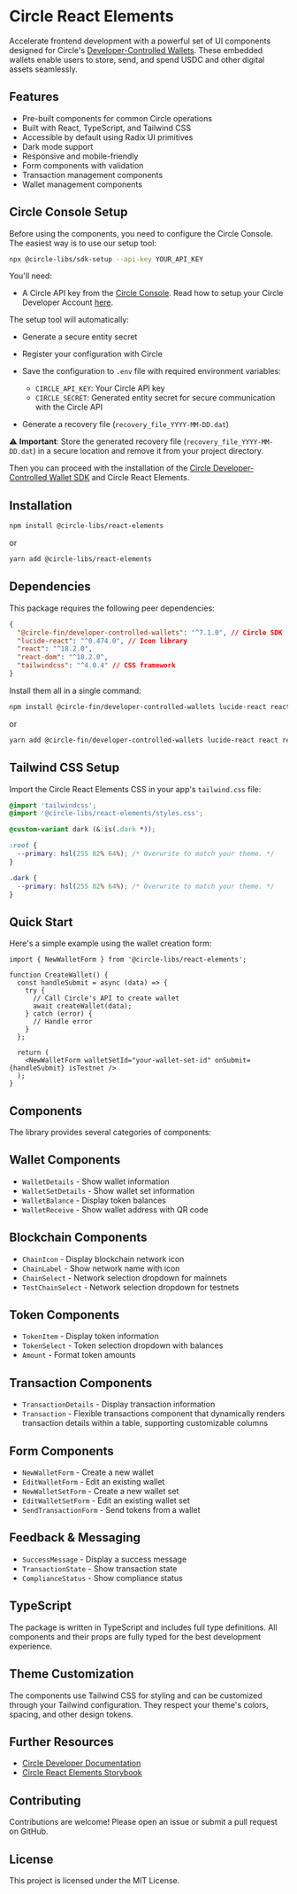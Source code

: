 # Circle React Elements

Accelerate frontend development with a powerful set of UI components designed for Circle's [Developer-Controlled Wallets](https://developers.circle.com/w3s/developer-controlled-wallets). These embedded wallets enable users to store, send, and spend USDC and other digital assets seamlessly.

## Features

- Pre-built components for common Circle operations
- Built with React, TypeScript, and Tailwind CSS
- Accessible by default using Radix UI primitives
- Dark mode support
- Responsive and mobile-friendly
- Form components with validation
- Transaction management components
- Wallet management components

## Circle Console Setup

Before using the components, you need to configure the Circle Console. The easiest way is to use our setup tool:

```bash
npx @circle-libs/sdk-setup --api-key YOUR_API_KEY
```

You'll need:

- A Circle API key from the [Circle Console](https://console.circle.com). Read how to setup your Circle Developer Account [here](https://developers.circle.com/w3s/circle-developer-account).

The setup tool will automatically:

- Generate a secure entity secret
- Register your configuration with Circle
- Save the configuration to `.env` file with required environment variables:

  - `CIRCLE_API_KEY`: Your Circle API key
  - `CIRCLE_SECRET`: Generated entity secret for secure communication with the Circle API

- Generate a recovery file (`recovery_file_YYYY-MM-DD.dat`)

⚠️ **Important**: Store the generated recovery file (`recovery_file_YYYY-MM-DD.dat`) in a secure location and remove it from your project directory.

Then you can proceed with the installation of the [Circle Developer-Controlled Wallet SDK](https://developers.circle.com/w3s/nodejs-sdk) and Circle React Elements.

## Installation

```bash
npm install @circle-libs/react-elements
```

or

```bash
yarn add @circle-libs/react-elements
```

## Dependencies

This package requires the following peer dependencies:

```json
{
  "@circle-fin/developer-controlled-wallets": "^7.1.0", // Circle SDK
  "lucide-react": "^0.474.0", // Icon library
  "react": "^18.2.0",
  "react-dom": "^18.2.0",
  "tailwindcss": "^4.0.4" // CSS framework
}
```

Install them all in a single command:

```bash
npm install @circle-fin/developer-controlled-wallets lucide-react react react-dom tailwindcss
```

or

```bash
yarn add @circle-fin/developer-controlled-wallets lucide-react react react-dom tailwindcss
```

## Tailwind CSS Setup

Import the Circle React Elements CSS in your app's `tailwind.css` file:

```css
@import 'tailwindcss';
@import '@circle-libs/react-elements/styles.css';

@custom-variant dark (&:is(.dark *));

:root {
  --primary: hsl(255 82% 64%); /* Overwrite to match your theme. */
}

.dark {
  --primary: hsl(255 82% 64%); /* Overwrite to match your theme. */
}
```

## Quick Start

Here's a simple example using the wallet creation form:

```tsx
import { NewWalletForm } from '@circle-libs/react-elements';

function CreateWallet() {
  const handleSubmit = async (data) => {
    try {
      // Call Circle's API to create wallet
      await createWallet(data);
    } catch (error) {
      // Handle error
    }
  };

  return (
    <NewWalletForm walletSetId="your-wallet-set-id" onSubmit={handleSubmit} isTestnet />
  );
}
```

## Components

The library provides several categories of components:

## Wallet Components

- `WalletDetails` - Show wallet information
- `WalletSetDetails` - Show wallet set information
- `WalletBalance` - Display token balances
- `WalletReceive` - Show wallet address with QR code

## Blockchain Components

- `ChainIcon` - Display blockchain network icon
- `ChainLabel` - Show network name with icon
- `ChainSelect` - Network selection dropdown for mainnets
- `TestChainSelect` - Network selection dropdown for testnets

## Token Components

- `TokenItem` - Display token information
- `TokenSelect` - Token selection dropdown with balances
- `Amount` - Format token amounts

## Transaction Components

- `TransactionDetails` - Display transaction information
- `Transaction` - Flexible transactions component that dynamically renders transaction details within a table, supporting customizable columns

## Form Components

- `NewWalletForm` - Create a new wallet
- `EditWalletForm` - Edit an existing wallet
- `NewWalletSetForm` - Create a new wallet set
- `EditWalletSetForm` - Edit an existing wallet set
- `SendTransactionForm` - Send tokens from a wallet

## Feedback & Messaging

- `SuccessMessage` - Display a success message
- `TransactionState` - Show transaction state
- `ComplianceStatus` - Show compliance status

## TypeScript

The package is written in TypeScript and includes full type definitions. All components and their props are fully typed for the best development experience.

## Theme Customization

The components use Tailwind CSS for styling and can be customized through your Tailwind configuration. They respect your theme's colors, spacing, and other design tokens.

## Further Resources

- [Circle Developer Documentation](https://developers.circle.com/w3s/developer-controlled-create-your-first-wallet)
- [Circle React Elements Storybook](https://chainsafe.github.io/web3-circle-libs)

## Contributing

Contributions are welcome! Please open an issue or submit a pull request on GitHub.

## License

This project is licensed under the MIT License.
